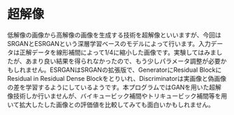 # 超解像
低解像の画像から高解像の画像を生成する技術を超解像といいますが、今回はSRGANとESRGANという深層学習ベースのモデルによって行います。入力データは正解データを線形補間によって1/4に縮小した画像です。実験してはみましたが、あまり良い結果を得られなかったので、もう少しパラメータ調整が必要かもしれません。ESRGANはSRGANの拡張版で、GeneratorにResidual BlockにResidual in Residual Dense Blockをとりいれ、Discriminatorは実画像と偽画像の差を学習するようにしているようです。本プログラムではGANを用いた超解像技術しか行いませんが、バイキュービック補間やトリキュービック補間等を用いて拡大したした画像との評価値を比較してみても面白いかもしれません。